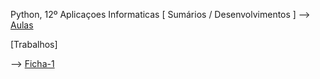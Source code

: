 Python, 12º Aplicaçoes Informaticas
[ Sumários / Desenvolvimentos ]
--> [Aulas](aulas.md)

[Trabalhos]

--> [Ficha-1](Fluxo_Pseudo01.jpeg)

